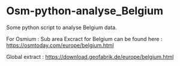 # Osm-python-analyse_Belgium
 

Some python script to analyse Belgium data.







For Osmium : 
Sub area Excract for Belgium can be found here : https://osmtoday.com/europe/belgium.html



Global extract : https://download.geofabrik.de/europe/belgium.html

